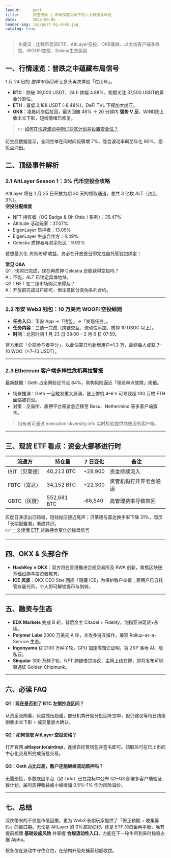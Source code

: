 ```yaml
---
layout:     post
title:      加密快报 | 市场深度回调下的六大机遇与风险
date:       2025-09-05
header-img: img/post-bg-desk.jpg
catalog: true
---
```


> 关键词：比特币现货ETF、AltLayer空投、OKB暴跌、以太坊客户端多样性、WOOFi空投、Solana生态奖励

## 一、行情速览：普跌之中蕴藏布局信号

1 月 24 日的 _整体市场回调_ 让多头再次体验「过山车」。  
- **BTC**：跌破 39,000 USDT，24 h 跌幅 4.88%，短期关注 37,500 USDT的黄金分割位。  
- **ETH**：最低 2,188 USDT (-8.48%)，DeFi TVL 下探加大抛压。  
- **OKB**：凌晨闪崩后拉回，最大回撤 46% → 20 分钟内 **强势 V 反**，WIND图上收出长下影，短线情绪已修复。  
> 👉 [如何在快速波动中制订抄底计划并设置安全位？](https://okxdog.com/)  

衍生品数据显示，全网空单在同时间段骤增 7%，隐含波动率飙至年化 90%，恐慌盘涌出。

## 二、顶级事件解析

### 2.1 AltLayer Season 1：3% 代币空投全攻略

AltLayer 将在 1 月 25 日开放为期 30 天的领取通道，总共 3 亿枚 ALT（占比 3%）。  
**空投分配维度**  
- NFT 持有者（OG Badge & Oh Ottie！系列）：35.47%  
- Altitude 活动玩家：37.07%  
- EigenLayer 质押者：13.05%  
- EigenLayer 生态合作方：4.49%  
- Celestia 质押者与其余社区：9.92%  

若想最大化 _先到先得_ 收益，务必在开放首日即完成自托管钱包绑定！  

**常见 Q&A**  
Q1：快照已完成，现在再质押 Celestia 还能获得空投吗？  
A：不能，ALT 已锁定具体地址。  
Q2：NFT 在二级市场购买来得及？  
A：开放前完成过户即可，但注意区分真伪系列合约。  

---

### 2.2 币安 Web3 钱包：10 万美元 WOOFi 空投细则

- **任务入口**：币安 App →「钱包」→「发现任务」。  
- **任务内容**：三选一完成（跨链交互、流动性添加、质押 10 USDC 以上）。  
- **时间**：北京时间 1 月 23 日 08:00 – 2 月 6 日 07:59。  

官方承诺「全部参与者平分」，以此估算日均新增用户≈1.3 万，最终每人或获 7–10 WOO（≈7–10 USDT）。

---

### 2.3 Ethereum 客户端多样性危机再拉警报

最新数据：Geth 占全网验证节点 84%，同构风险逼近「理论单点故障」阈值。  
- 场景推演：Geth 一旦触发重大漏洞，链上停机 4–6 h 可导致超 100 万枚 ETH 面临被罚没。  
- 对策：交易所、质押平台需紧急迁移至 Besu、Nethermind 等多客户端版本。

> 持有者可通过 execution-diversity.info 实时检验提供商使用的客户端。

---

## 三、现货 ETF 看点：资金大挪移进行时

| 流通方 | 持仓量 | 7 日变化 | 备注 |
| --- | --- | --- | --- |
| IBIT（贝莱德） | 40,213 BTC | +28,900 | 资金持续流入 |
| FBTC（富达） | 34,152 BTC | +22,300 | 资管机构打开养老金通道 |
| GBTC（灰度） | 552,681 BTC | ‑66,540 | 高管理费率导致赎回 |

灰度日净流出已趋稳，短线抛压接近尾声；贝莱德与富达换手率下降 31%，暗示「长期配置潮」渐成共识。  
👉 [一文读懂 ETF 背后持仓变化的操盘信号](https://okxdog.com/)

---

## 四、OKX & 头部合作

- **HashKey × OKX**：双方将在香港推进合规交易所及 RWA 创新，聚焦区块链基础设施与投资者教育。
- **ICE 风波**：OKX CEO Star 回应「隐藏 ICE」为保护散户举措；若用户已自托管存量代币，个人即可解锁提币与划转。

---

## 五、融资与生态

- **EDX Markets** 完成 B 轮，背后金主 Citadel + Fidelity，剑指亚洲现货+永续。
- **Polymer Labs** 2300 万美元 A 轮，主攻多链互操作，兼容 Rollup-as-a-Service 生态。
- **Ingonyama** 获 2100 万种子轮，GPU 加速零知识证明，将 ZKP 落地 AI、隐私云。
- **Singular** 300 万种子轮，NFT 跨链借贷协议，主网上线在即，即将发布可销毁通证 Golden Chipmunk。

---

## 六、必读 FAQ

#### Q1：现在是否到了 BTC 左侧抄底区间？
从资金流向看，灰度抛压趋缓，部分机构开始分批回补空单，但仍建议等待日线级别收出长下影 + 成交量放大确认。

#### Q2：如何领取 AltLayer 空投资格？
打开官网 **altlayer.io/airdrop**，连接自托管钱包并签名即可。领取后可在已上币的中心化交易所完成首批交易。

#### Q3：Geth 占比过高，散户还能继续流动质押吗？
无需恐慌，多数底层平台（如 Lido）已在路标中公布 Q2–Q3 部署多客户端验证器计划，届时质押收益或小幅增加 0.5%–1% 作为风险溢价。

---

## 七、总结

深跌带来的不仅是市值回撤，更为 Web3 长期玩家提供了「修正预期 + 收集筹码」的窗口期。无论是 AltLayer 的 _3%空投红利_，还是 ETF 的资金再平衡，唯有提前梳理 **基础设施风险** 并掌握 **合规流动性入口**，方能在下一轮牛市到来时稳稳占据 Alpha。

祝各位在波动中守住仓位，在结构升级处捕获超额收益。